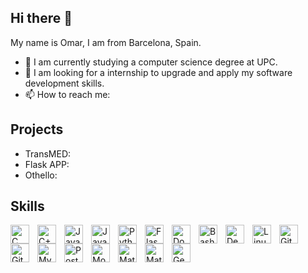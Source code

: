 ## Hi there 👋

My name is Omar, I am from Barcelona, Spain.

- 🔭 I am currently studying a computer science degree at UPC.
- 👯 I am looking for a internship to upgrade and apply my software development skills.
- 📫 How to reach me: 

## Projects

- TransMED:
- Flask APP:
- Othello:

## Skills

<img align="left" alt="C"           width="30px" style="padding-right:10px;" src="https://cdn.jsdelivr.net/gh/devicons/devicon/icons/c/c-original.svg"/>
<img align="left" alt="C++"         width="30px" style="padding-right:10px;" src="https://cdn.jsdelivr.net/gh/devicons/devicon/icons/cplusplus/cplusplus-original.svg"/>
<img align="left" alt="Java"        width="30px" style="padding-right:10px;" src="https://cdn.jsdelivr.net/gh/devicons/devicon/icons/java/java-original.svg"/>
<img align="left" alt="Javascript"  width="30px" style="padding-right:10px;" src="https://cdn.jsdelivr.net/gh/devicons/devicon/icons/javascript/javascript-original.svg"/>
<img align="left" alt="Python"      width="30px" style="padding-right:10px;" src="https://cdn.jsdelivr.net/gh/devicons/devicon/icons/python/python-original.svg"/>
<img align="left" alt="Flask"       width="30px" style="padding-right:10px;" src="https://seekicon.com/free-icon-download/flask_8.svg"/>
<img align="left" alt="Docker"      width="30px" style="padding-right:10px;" src="https://cdn.jsdelivr.net/gh/devicons/devicon/icons/docker/docker-original.svg"/>
<img align="left" alt="Bash"        width="30px" style="padding-right:10px;" src="https://cdn.jsdelivr.net/gh/devicons/devicon/icons/bash/bash-original.svg"/>
<img align="left" alt="Debian"      width="30px" style="padding-right:10px;" src="https://cdn.jsdelivr.net/gh/devicons/devicon/icons/debian/debian-original-wordmark.svg"/>
<img align="left" alt="Linux"       width="30px" style="padding-right:10px;" src="https://cdn.jsdelivr.net/gh/devicons/devicon/icons/linux/linux-original.svg"/>
<img align="left" alt="Git"         width="30px" style="padding-right:10px;" src="https://cdn.jsdelivr.net/gh/devicons/devicon/icons/git/git-original.svg"/>
<img align="left" alt="Github"      width="30px" style="padding-right:10px;" src="https://cdn.jsdelivr.net/gh/devicons/devicon/icons/github/github-original.svg"/>
<img align="left" alt="MySQL"       width="30px" style="padding-right:10px;" src="https://cdn.jsdelivr.net/gh/devicons/devicon/icons/mysql/mysql-original-wordmark.svg"/>
<img align="left" alt="PostgreSQL"  width="30px" style="padding-right:10px;" src="https://cdn.jsdelivr.net/gh/devicons/devicon/icons/postgresql/postgresql-original-wordmark.svg"/>
<img align="left" alt="MongoDB"     width="30px" style="padding-right:10px;" src="https://cdn.jsdelivr.net/gh/devicons/devicon/icons/mongodb/mongodb-original-wordmark.svg"/>
<img align="left" alt="MatLab"      width="30px" style="padding-right:10px;" src="https://cdn.jsdelivr.net/gh/devicons/devicon/icons/matlab/matlab-original.svg"/>
<img align="left" alt="Mathematica" width="30px" style="padding-right:10px;" src="https://upload.wikimedia.org/wikipedia/commons/thumb/2/20/Mathematica_Logo.svg/983px-Mathematica_Logo.svg.png"/>
<img align="left" alt="GeoGebra"    width="30px" style="padding-right:10px;" src="https://upload.wikimedia.org/wikipedia/commons/thumb/5/57/Geogebra.svg/2048px-Geogebra.svg.png"/>

<br/>
